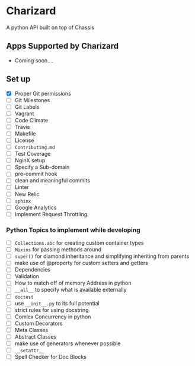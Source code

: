 # Charizard
A python API built on top of Chassis

## Apps Supported by Charizard
* Coming soon....

## Set up
- [X] Proper Git permissions
- [ ] Git Milestones
- [ ] Git Labels
- [ ] Vagrant
- [ ] Code Climate
- [ ] Travis
- [ ] Makefile
- [ ] License
- [ ] `Contributing.md`
- [ ] Test Coverage
- [ ] NginX setup
- [ ] Specify a Sub-domain
- [ ] pre-commit hook
- [ ] clean and meaningful commits
- [ ] Linter
- [ ] New Relic
- [ ] `sphinx`
- [ ] Google Analytics
- [ ] Implement Request Throttling

### Python Topics to implement while developing
- [ ] `Collections.abc` for creating custom container types
- [ ] `Mixins` for passing methods around
- [ ] `super()` for diamond inheritance and simplifying inheriting from parents
- [ ] make use of @property for custom setters and getters
- [ ] Dependencies
- [ ] Validation
- [ ] How to match off of memory Address in python
- [ ] `__all__` to specify what is available externally
- [ ] `doctest`
- [ ] use `__init__.py` to its full potential
- [ ] strict rules for using docstring
- [ ] Comlex Concurrency in python
- [ ] Custom Decorators
- [ ] Meta Classes
- [ ] Abstract Classes
- [ ] make use of generators whenever possible
- [ ] `__setattr__`
- [ ] Spell Checker for Doc Blocks
